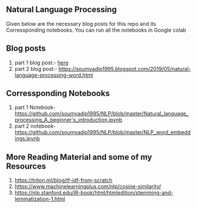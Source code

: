 ## Natural Language Processing
Given below are the necessary blog posts for this repo and its Corressponding  notebooks. You can run all the notebooks in Google colab

## Blog posts
1.  part 1 blog post:- [here](https://soumyadip1995.blogspot.com/2019/05/natural-language-processing-beginners.html)
2.  part 2 blog post:- https://soumyadip1995.blogspot.com/2019/05/natural-language-processing-word.html

## Corressponding Notebooks
1. part 1 Notebook- https://github.com/soumyadip1995/NLP/blob/master/Natural_language_processing_A_beginner's_introduction.ipynb
2. part 2 notebook- https://github.com/soumyadip1995/NLP/blob/master/NLP_word_embeddings.ipynb



## More Reading Material and some of my Resources
1. https://triton.ml/blog/tf-idf-from-scratch
2. https://www.machinelearningplus.com/nlp/cosine-similarity/
3. https://nlp.stanford.edu/IR-book/html/htmledition/stemming-and-lemmatization-1.html
